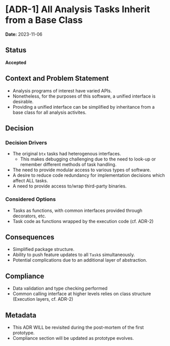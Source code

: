 # [ADR-1] All Analysis Tasks Inherit from a Base Class

**Date:** 2023-11-06

## Status
**Accepted**

## Context and Problem Statement
- Analysis programs of interest have varied APIs.
- Nonetheless, for the purposes of this software, a unified interface is desirable.
- Providing a unified interface can be simplified by inheritance from a base class for all analysis activites.

## Decision
### Decision Drivers
* The original `btx` tasks had heterogenous interfaces.
  * This makes debugging challenging due to the need to look-up or remember different methods of task handling.
* The need to provide modular access to various types of software.
* A desire to reduce code redundancy for implementation decisions which affect ALL tasks.
* A need to provide access to/wrap third-party binaries.

### Considered Options
* Tasks as functions, with common interfaces provided through decorators, etc.
* Task code as functions wrapped by the execution code (cf. ADR-2)

## Consequences
* Simplified package structure.
* Ability to push feature updates to all `Task`s simultaneously.
* Potential complications due to an additional layer of abstraction.

## Compliance
* Data validation and type checking performed
* Common calling interface at higher levels relies on class structure (Execution layers, cf. ADR-2)

## Metadata
- This ADR WILL be revisited during the post-mortem of the first prototype.
- Compliance section will be updated as prototype evolves.
